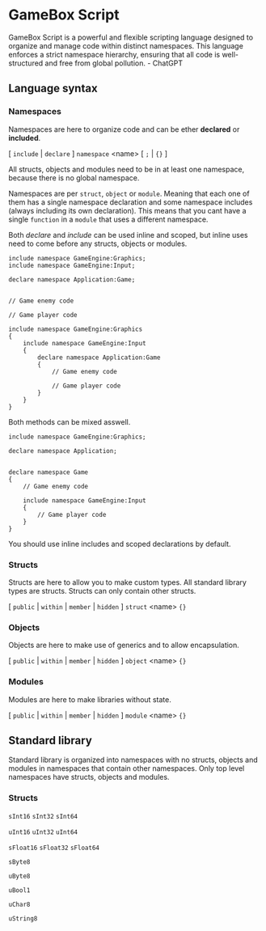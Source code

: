 # GameBox Script

GameBox Script is a powerful and flexible scripting language designed to organize and manage code within distinct namespaces. This language enforces a strict namespace hierarchy, ensuring that all code is well-structured and free from global pollution. - ChatGPT

## Language syntax

### Namespaces

Namespaces are here to organize code and can be ether **declared** or **included**.

[ `include` | `declare` ] `namespace` \<name\> [ `;` | `{}` ]

All structs, objects and modules need to be in at least one namespace, because there is no global namespace.

Namespaces are per `struct`, `object` or `module`. Meaning that each one of them has a single namespace declaration and some namespace includes (always including its own declaration). This means that you cant have a single `function` in a `module` that uses a different namespace.

Both *declare* and *include* can be used inline and scoped, but inline uses need to come before any structs, objects or modules.

```
include namespace GameEngine:Graphics;
include namespace GameEngine:Input;

declare namespace Application:Game;


// Game enemy code

// Game player code
```

```
include namespace GameEngine:Graphics
{
    include namespace GameEngine:Input
    {
        declare namespace Application:Game
        {
            // Game enemy code
            
            // Game player code
        }
    }
}

```

Both methods can be mixed asswell.

```
include namespace GameEngine:Graphics;

declare namespace Application;


declare namespace Game
{
    // Game enemy code
    
    include namespace GameEngine:Input
    {
        // Game player code
    }
}
```

You should use inline includes and scoped declarations by default.

### Structs

Structs are here to allow you to make custom types. All standard library types are structs. Structs can only contain other structs.

[ `public` | `within` | `member` | `hidden` ] `struct` \<name\> `{}`

### Objects

Objects are here to make use of generics and to allow encapsulation.

[ `public` | `within` | `member` | `hidden` ] `object` \<name\> `{}`

### Modules

Modules are here to make libraries without state.

[ `public` | `within` | `member` | `hidden` ] `module` \<name\> `{}`

## Standard library

Standard library is organized into namespaces with no structs, objects and modules in namespaces that contain other namespaces. Only top level namespaces have structs, objects and modules.

### Structs

`sInt16`
`sInt32`
`sInt64`

`uInt16`
`uInt32`
`uInt64`

`sFloat16`
`sFloat32`
`sFloat64`

`sByte8`

`uByte8`

`uBool1`

`uChar8`

`uString8`
